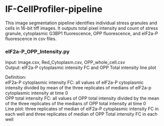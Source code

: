 # IF-CellProfiler-pipeline
This image segmentation pipeline identifies individual stress granules and cells in 16-bit tiff images. It outputs total pixel intensity and count of stress granule, cytoplasmic G3BP1 fluorescence, OPP fluorescence, and eIF2a-P fluorescence in csv files.

### eIF2a-P_OPP_Intensity.py
Input: Image.csv, Red_Cytoplasm.csv, OPP_whole_cell.csv  
Output: eIF2a-P cytoplasmic intensity FC and OPP Total intensity line plot   

Definition:   
eIF2a-P cytoplasmic intensity FC: all values of eIF2a-P cytoplasmic intensity divided by mean of the three replicates of medians of eIF2a-p cytoplasmic intensity at time 0  
OPP total intensity FC: all values of OPP total intensity divided by the mean of the three replicates of the medians of OPP total intensity at time 0  
Line plot: three replicates of median of eIF2a-P cytoplasmic intensity FC in each well and three replicates of median of OPP Total intensity FC in each well

